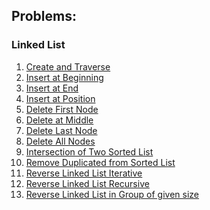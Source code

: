 ## Problems:
  
### Linked List

1) [Create and Traverse](https://github.com/lakshaygoyal425/DS-Algorithmic-Questions/blob/main/Data%20Structure/Single%20Linked%20List/Create%20and%20Traverse.cpp)
2) [Insert at Beginning](https://github.com/lakshaygoyal425/DS-Algorithmic-Questions/blob/main/Data%20Structure/Single%20Linked%20List/Insert%20at%20Beginning.cpp)
3) [Insert at End](https://github.com/lakshaygoyal425/DS-Algorithmic-Questions/blob/main/Data%20Structure/Single%20Linked%20List/Insert%20at%20End.cpp)
4) [Insert at Position](https://github.com/lakshaygoyal425/DS-Algorithmic-Questions/blob/main/Data%20Structure/Single%20Linked%20List/Insert%20at%20Middle.cpp)
5) [Delete First Node](https://github.com/lakshaygoyal425/DS-Algorithmic-Questions/blob/main/Data%20Structure/Single%20Linked%20List/Delete%20first%20node.cpp)
6) [Delete at Middle](https://github.com/lakshaygoyal425/DS-Algorithmic-Questions/blob/main/Data%20Structure/Single%20Linked%20List/Delete%20at%20Middle.cpp)
7) [Delete Last Node](https://github.com/lakshaygoyal425/DS-Algorithmic-Questions/blob/main/Data%20Structure/Single%20Linked%20List/Delete%20last%20node.cpp)
8) [Delete All Nodes](https://github.com/lakshaygoyal425/DS-Algorithmic-Questions/blob/main/Data%20Structure/Single%20Linked%20List/Delete%20all%20nodes.cpp)
9) [Intersection of Two Sorted List](https://github.com/lakshaygoyal425/DS-Algorithmic-Questions/blob/main/Data%20Structure/Single%20Linked%20List/Intersection%20of%20Two%20Sorted%20List.cpp)
10) [Remove Duplicated from Sorted List](https://github.com/lakshaygoyal425/DS-Algorithmic-Questions/blob/main/Data%20Structure/Single%20Linked%20List/Remove%20Duplicates%20from%20Sorted%20List.cpp)
11) [Reverse Linked List Iterative](https://github.com/lakshaygoyal425/DS-Algorithmic-Questions/blob/main/Data%20Structure/Single%20Linked%20List/Reverse%20Linked%20List%20Iterative.cpp)
12) [Reverse Linked List Recursive](https://github.com/lakshaygoyal425/DS-Algorithmic-Questions/blob/main/Data%20Structure/Single%20Linked%20List/Reverse%20Linked%20List%20Recursive.cpp)
13) [Reverse Linked List in Group of given size](https://github.com/lakshaygoyal425/DS-Algorithmic-Questions/blob/main/Data%20Structure/Single%20Linked%20List/Reverse%20a%20Linked%20List%20in%20groups%20of%20given%20size.cpp)

